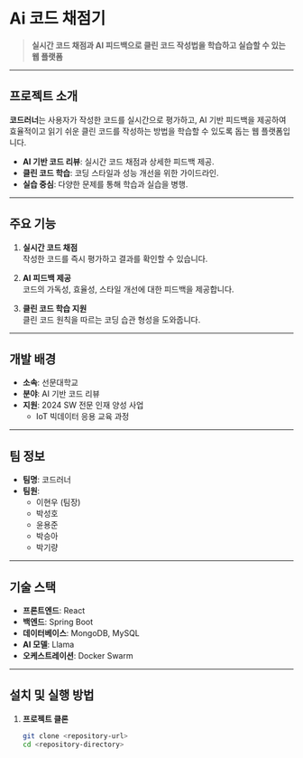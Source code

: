 # Ai 코드 채점기

> **실시간 코드 채점과 AI 피드백으로 클린 코드 작성법을 학습하고 실습할 수 있는 웹 플랫폼**

---

## 프로젝트 소개

**코드러너**는 사용자가 작성한 코드를 실시간으로 평가하고, AI 기반 피드백을 제공하여 효율적이고 읽기 쉬운 클린 코드를 작성하는 방법을 학습할 수 있도록 돕는 웹 플랫폼입니다.

- **AI 기반 코드 리뷰**: 실시간 코드 채점과 상세한 피드백 제공.
- **클린 코드 학습**: 코딩 스타일과 성능 개선을 위한 가이드라인.
- **실습 중심**: 다양한 문제를 통해 학습과 실습을 병행.

---

## 주요 기능

1. **실시간 코드 채점**  
   작성한 코드를 즉시 평가하고 결과를 확인할 수 있습니다.
   
2. **AI 피드백 제공**  
   코드의 가독성, 효율성, 스타일 개선에 대한 피드백을 제공합니다.

3. **클린 코드 학습 지원**  
   클린 코드 원칙을 따르는 코딩 습관 형성을 도와줍니다.

---

## 개발 배경

- **소속**: 선문대학교  
- **분야**: AI 기반 코드 리뷰  
- **지원**: 2024 SW 전문 인재 양성 사업  
  - IoT 빅데이터 응용 교육 과정

---

## 팀 정보

- **팀명**: 코드러너  
- **팀원**:
  - 이현우 (팀장)
  - 박성호
  - 윤용준
  - 박승아
  - 박기량

---

## 기술 스택

- **프론트엔드**: React
- **백엔드**: Spring Boot
- **데이터베이스**: MongoDB, MySQL
- **AI 모델**: Llama
- **오케스트레이션**: Docker Swarm

---

## 설치 및 실행 방법

1. **프로젝트 클론**  
   ```bash
   git clone <repository-url>
   cd <repository-directory>
